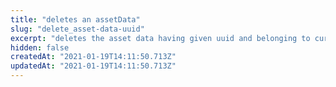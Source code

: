 ```yaml
---
title: "deletes an assetData"
slug: "delete_asset-data-uuid"
excerpt: "deletes the asset data having given uuid and belonging to current principal"
hidden: false
createdAt: "2021-01-19T14:11:50.713Z"
updatedAt: "2021-01-19T14:11:50.713Z"
---
```


